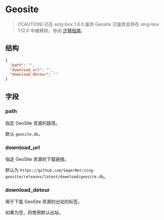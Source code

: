 # Geosite

> [!CAUTION] 已在 sing-box 1.8.0 废弃
> Geosite 已废弃且将在 sing-box 1.12.0 中被移除，参阅 [迁移指南](../../start/migration#geosite)。

## 结构

```json
{
  "path": "",
  "download_url": "",
  "download_detour": ""
}
```

## 字段

### path

指定 GeoSite 资源的路径。

默认 `geosite.db`。

### download_url

指定 GeoSite 资源的下载链接。

默认为 `https://github.com/SagerNet/sing-geosite/releases/latest/download/geosite.db`。

### download_detour

用于下载 GeoSite 资源的出站的标签。

如果为空，将使用默认出站。
